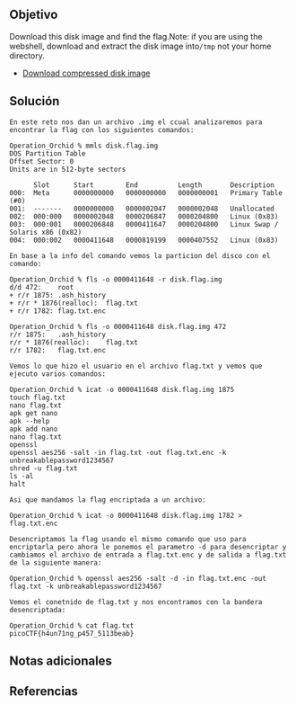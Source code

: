 ## Objetivo
Download this disk image and find the flag.Note: if you are using the webshell, download and extract the disk image into`/tmp` not your home directory.

- [Download compressed disk image](https://artifacts.picoctf.net/c/213/disk.flag.img.gz)
## Solución

```
En este reto nos dan un archivo .img el ccual analizaremos para encontrar la flag con los siguientes comandos:
```

```
Operation_Orchid % mmls disk.flag.img 
DOS Partition Table
Offset Sector: 0
Units are in 512-byte sectors

      Slot      Start        End          Length       Description
000:  Meta      0000000000   0000000000   0000000001   Primary Table (#0)
001:  -------   0000000000   0000002047   0000002048   Unallocated
002:  000:000   0000002048   0000206847   0000204800   Linux (0x83)
003:  000:001   0000206848   0000411647   0000204800   Linux Swap / Solaris x86 (0x82)
004:  000:002   0000411648   0000819199   0000407552   Linux (0x83)
```

```
En base a la info del comando vemos la particion del disco con el comando:
```

```
Operation_Orchid % fls -o 0000411648 -r disk.flag.img
d/d 472:	root
+ r/r 1875:	.ash_history
+ r/r * 1876(realloc):	flag.txt
+ r/r 1782:	flag.txt.enc
```

```
Operation_Orchid % fls -o 0000411648 disk.flag.img 472
r/r 1875:	.ash_history
r/r * 1876(realloc):	flag.txt
r/r 1782:	flag.txt.enc
```

```
Vemos lo que hizo el usuario en el archivo flag.txt y vemos que ejecuto varios comandos:

Operation_Orchid % icat -o 0000411648 disk.flag.img 1875               
touch flag.txt
nano flag.txt 
apk get nano
apk --help
apk add nano
nano flag.txt 
openssl
openssl aes256 -salt -in flag.txt -out flag.txt.enc -k unbreakablepassword1234567
shred -u flag.txt
ls -al
halt
```

```
Asi que mandamos la flag encriptada a un archivo:

Operation_Orchid % icat -o 0000411648 disk.flag.img 1782 > flag.txt.enc
```

```
Desencriptamos la flag usando el mismo comando que uso para encriptarla pero ahora le ponemos el parametro -d para desencriptar y cambiamos el archivo de entrada a flag.txt.enc y de salida a flag.txt de la siguiente manera:

Operation_Orchid % openssl aes256 -salt -d -in flag.txt.enc -out flag.txt -k unbreakablepassword1234567  
```

```
Vemos el conetnido de flag.txt y nos encontramos con la bandera desencriptada:

Operation_Orchid % cat flag.txt
picoCTF{h4un71ng_p457_5113beab}
```
## Notas adicionales
## Referencias
